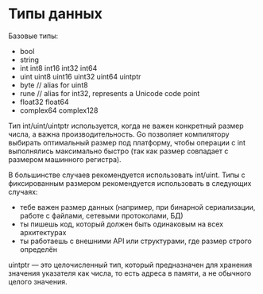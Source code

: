 # Типы данных

Базовые типы:
- bool
- string
- int  int8  int16  int32  int64
- uint uint8 uint16 uint32 uint64 uintptr
- byte // alias for uint8
- rune // alias for int32, represents a Unicode code point
- float32 float64
- complex64 complex128

Тип int/uint/uintptr используется, когда не важен конкретный размер числа, а важна производительность.
Go позволяет компилятору выбирать оптимальный размер под платформу, чтобы операции с int выполнялись максимально быстро (так как размер совпадает с размером машинного регистра).

В большинстве случаев рекомендуется использовать int/uint. Типы с фиксированным размером рекомендуется использовать в следующих случаях:
- тебе важен размер данных (например, при бинарной сериализации, работе с файлами, сетевыми протоколами, БД)
- ты пишешь код, который должен быть одинаковым на всех архитектурах
- ты работаешь с внешними API или структурами, где размер строго определён

uintptr — это целочисленный тип, который предназначен для хранения значения указателя как числа, то есть адреса в памяти, а не обычного целого значения.